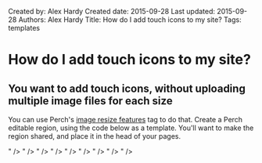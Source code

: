 Created by: Alex Hardy
Created date: 2015-09-28
Last updated: 2015-09-28
Authors: Alex Hardy
Title: How do I add touch icons to my site?
Tags: templates

# How do I add touch icons to my site?

## You want to add touch icons, without uploading multiple image files for each size

You can use Perch's [image resize features](https://grabaperch.com/features/upload-crop-and-resize-images) tag to do that. Create a Perch editable region, using the code below as a template. You'll want to make the region shared, and place it in the head of your pages.

<!--* For Chrome for Android: *-->
<link rel="icon" sizes="192x192" href="<perch:content id="icon" type="image" label="Image" bucket="touch-icon" width="192" height="192" help="Upload a 200 pixels square image" />" />
<!--* For iPhone 6 Plus with @3× display: *-->
<link rel="apple-touch-icon-precomposed" sizes="180x180" href="<perch:content id="icon" type="image" bucket="touch-icon" label="Image" width="180" height="180" help="Upload a 200 pixels square image" />" />
<!--* For iPad with @2× display running iOS ≥ 7: *-->
<link rel="apple-touch-icon-precomposed" sizes="152x152" href="<perch:content id="icon" type="image" bucket="touch-icon" label="Image" width="152" height="152" help="Upload a 200 pixels square image" />" />
<!--* For iPad with @2× display running iOS ≤ 6: *-->
<link rel="apple-touch-icon-precomposed" sizes="144x144" href="<perch:content id="icon" type="image" bucket="touch-icon" label="Image" width="144" height="144" help="Upload a 200 pixels square image" />" />
<!--* For iPhone with @2× display running iOS ≥ 7: *-->
<link rel="apple-touch-icon-precomposed" sizes="120x120" href="<perch:content id="icon" type="image" bucket="touch-icon" label="Image" width="120" height="120" help="Upload a 200 pixels square image" />" />
<!--* For iPhone with @2× display running iOS ≤ 6: *-->
<link rel="apple-touch-icon-precomposed" sizes="114x114" href="<perch:content id="icon" type="image" bucket="touch-icon" label="Image" width="114" height="114" help="Upload a 200 pixels square image" />" />
<!--* For the iPad mini and the first- and second-generation iPad (@1× display) on iOS ≥ 7: *-->
<link rel="apple-touch-icon-precomposed" sizes="76x76" href="<perch:content id="icon" type="image" bucket="touch-icon" label="Image" width="76" height="76" help="Upload a 200 pixels square image" />" />
<!--* For the iPad mini and the first- and second-generation iPad (@1× display) on iOS ≤ 6: *-->
<link rel="apple-touch-icon-precomposed" sizes="72x72" href="<perch:content id="icon" type="image" bucket="touch-icon" label="Image" width="72" height="72" help="Upload a 200 pixels square image" />" />
<!--* For non-Retina iPhone, iPod Touch, and Android 2.1+ devices: *-->
<link rel="apple-touch-icon-precomposed" href="<perch:content id="icon" type="image" label="Image" bucket="touch-icon" width="57" height="57" help="Upload a 200 pixels square image" />" /><!--* 57×57px *-->
<perch:content type="image" id="icon" label="Image" bucket="touch-icon" width="200" height="200" suppress="true" help="Upload a 200 pixels square image" />